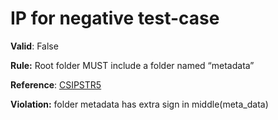 # IP for negative test-case

**Valid**: False

**Rule:** Root folder MUST include a folder named “metadata”

**Reference**: [CSIPSTR5](https://dilcisboard.github.io/E-ARK-CSIP/specification/implementation/structure/#CSIPSTR5)

**Violation:** folder metadata has extra sign in middle(meta_data)
